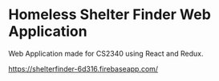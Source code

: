 Homeless Shelter Finder Web Application
==================================
Web Application made for CS2340 using React and Redux.


https://shelterfinder-6d316.firebaseapp.com/